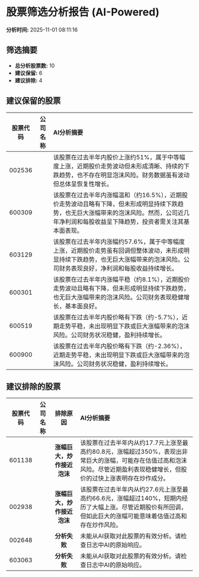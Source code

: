 # 股票筛选分析报告 (AI-Powered)

**分析时间:** 2025-11-01 08:11:16

## 筛选摘要

- **总分析股票数:** 10
- **建议保留:** 6
- **建议排除:** 4

## 建议保留的股票

| 股票代码 | 公司名称 | AI分析摘要 |
|:---:|:---:|:---|
| 002536 |  | 该股票在过去半年内股价上涨约51%，属于中等幅度上涨，近期股价走势波动但未形成清晰、持续的下跌趋势，也不存在明显泡沫风险。财务数据虽有波动但总体呈恢复性增长。 |
| 600309 |  | 该股票在过去半年内涨幅温和（约16.5%），近期股价走势波动且略有下降，但未形成明显持续下跌趋势，也无巨大涨幅带来的泡沫风险。然而，公司近几年净利润和每股收益呈下降趋势，投资者需关注其基本面表现。 |
| 603129 |  | 该股票在过去半年内涨幅约57.6%，属于中等幅度上涨，近期股价走势虽有回调但整体波动，未形成明显持续下跌趋势，也无巨大涨幅带来的泡沫风险。公司财务表现良好，净利润和每股收益持续增长。 |
| 600301 |  | 该股票在过去半年内涨幅平稳（约8.1%），近期股价走势波动且略有下降，但未形成明显持续下跌趋势，也无巨大涨幅带来的泡沫风险。公司财务表现稳健增长，基本面良好。 |
| 600519 |  | 该股票在过去半年内股价略有下跌（约-5.7%），近期走势平稳，未出现明显下跌或巨大涨幅带来的泡沫风险。公司财务状况稳健，盈利持续增长。 |
| 600900 |  | 该股票在过去半年内股价略有下跌（约-2.36%），近期走势平稳，未出现明显下跌或巨大涨幅带来的泡沫风险。公司财务状况稳健，盈利持续增长。 |

## 建议排除的股票

| 股票代码 | 公司名称 | 排除原因 | AI分析摘要 |
|:---:|:---:|:---:|:---|
| 601138 |  | **涨幅巨大，炒作接近泡沫** | 该股票在过去半年内从约17.7元上涨至最高约80.8元，涨幅超过350%，表现出非常巨大的涨幅，可能存在估值过高和泡沫风险。尽管近期盈利表现稳健增长，但股价的过快上涨表明存在炒作成分。 |
| 002938 |  | **涨幅巨大，炒作接近泡沫** | 该股票在过去半年内从约27.6元上涨至最高约66.6元，涨幅超过140%，短期内经历了大幅上涨。尽管近期股价有所回调，但如此巨大的涨幅可能意味着估值过高和存在炒作风险。 |
| 002648 |  | **分析失败** | 未能从AI获取对此股票的有效分析。请检查日志中AI的原始响应。 |
| 603063 |  | **分析失败** | 未能从AI获取对此股票的有效分析。请检查日志中AI的原始响应。 |
